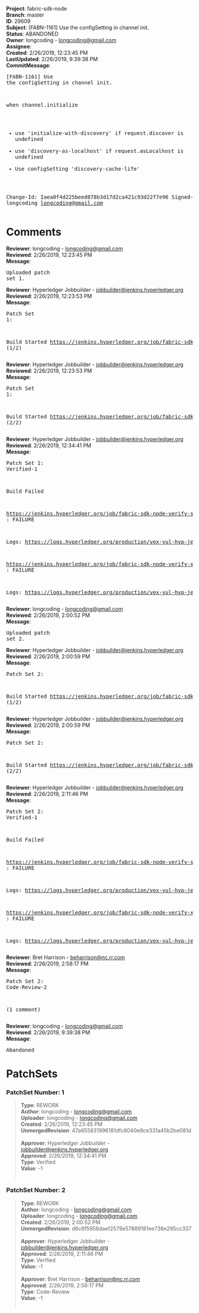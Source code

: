 <strong>Project</strong>: fabric-sdk-node<br><strong>Branch</strong>: master<br><strong>ID</strong>: 29609<br><strong>Subject</strong>: [FABN-1161] Use the configSetting in channel init.<br><strong>Status</strong>: ABANDONED<br><strong>Owner</strong>: longcoding - longcoding@gmail.com<br><strong>Assignee</strong>:<br><strong>Created</strong>: 2/26/2019, 12:23:45 PM<br><strong>LastUpdated</strong>: 2/26/2019, 9:39:38 PM<br><strong>CommitMessage</strong>:<br><pre>[FABN-1161] Use the configSetting in channel init.

when channel.initialize
- use 'initialize-with-discovery' if request.discover is undefined
- use 'discovery-as-localhost' if request.asLocalhost is undefined
- Use configSetting 'discovery-cache-life'

Change-Id: Iaea0f4d225beed878b3d17d2ca421c93d22f7e96
Signed-off-by: longcoding <longcoding@gmail.com>
</pre><h1>Comments</h1><strong>Reviewer</strong>: longcoding - longcoding@gmail.com<br><strong>Reviewed</strong>: 2/26/2019, 12:23:45 PM<br><strong>Message</strong>: <pre>Uploaded patch set 1.</pre><strong>Reviewer</strong>: Hyperledger Jobbuilder - jobbuilder@jenkins.hyperledger.org<br><strong>Reviewed</strong>: 2/26/2019, 12:23:53 PM<br><strong>Message</strong>: <pre>Patch Set 1:

Build Started https://jenkins.hyperledger.org/job/fabric-sdk-node-verify-s390x/728/ (1/2)</pre><strong>Reviewer</strong>: Hyperledger Jobbuilder - jobbuilder@jenkins.hyperledger.org<br><strong>Reviewed</strong>: 2/26/2019, 12:23:53 PM<br><strong>Message</strong>: <pre>Patch Set 1:

Build Started https://jenkins.hyperledger.org/job/fabric-sdk-node-verify-x86_64/2121/ (2/2)</pre><strong>Reviewer</strong>: Hyperledger Jobbuilder - jobbuilder@jenkins.hyperledger.org<br><strong>Reviewed</strong>: 2/26/2019, 12:34:41 PM<br><strong>Message</strong>: <pre>Patch Set 1: Verified-1

Build Failed 

https://jenkins.hyperledger.org/job/fabric-sdk-node-verify-s390x/728/ : FAILURE

Logs: https://logs.hyperledger.org/production/vex-yul-hyp-jenkins-3/fabric-sdk-node-verify-s390x/728

https://jenkins.hyperledger.org/job/fabric-sdk-node-verify-x86_64/2121/ : FAILURE

Logs: https://logs.hyperledger.org/production/vex-yul-hyp-jenkins-3/fabric-sdk-node-verify-x86_64/2121</pre><strong>Reviewer</strong>: longcoding - longcoding@gmail.com<br><strong>Reviewed</strong>: 2/26/2019, 2:00:52 PM<br><strong>Message</strong>: <pre>Uploaded patch set 2.</pre><strong>Reviewer</strong>: Hyperledger Jobbuilder - jobbuilder@jenkins.hyperledger.org<br><strong>Reviewed</strong>: 2/26/2019, 2:00:59 PM<br><strong>Message</strong>: <pre>Patch Set 2:

Build Started https://jenkins.hyperledger.org/job/fabric-sdk-node-verify-s390x/729/ (1/2)</pre><strong>Reviewer</strong>: Hyperledger Jobbuilder - jobbuilder@jenkins.hyperledger.org<br><strong>Reviewed</strong>: 2/26/2019, 2:00:59 PM<br><strong>Message</strong>: <pre>Patch Set 2:

Build Started https://jenkins.hyperledger.org/job/fabric-sdk-node-verify-x86_64/2122/ (2/2)</pre><strong>Reviewer</strong>: Hyperledger Jobbuilder - jobbuilder@jenkins.hyperledger.org<br><strong>Reviewed</strong>: 2/26/2019, 2:11:46 PM<br><strong>Message</strong>: <pre>Patch Set 2: Verified-1

Build Failed 

https://jenkins.hyperledger.org/job/fabric-sdk-node-verify-s390x/729/ : FAILURE

Logs: https://logs.hyperledger.org/production/vex-yul-hyp-jenkins-3/fabric-sdk-node-verify-s390x/729

https://jenkins.hyperledger.org/job/fabric-sdk-node-verify-x86_64/2122/ : FAILURE

Logs: https://logs.hyperledger.org/production/vex-yul-hyp-jenkins-3/fabric-sdk-node-verify-x86_64/2122</pre><strong>Reviewer</strong>: Bret Harrison - beharrison@nc.rr.com<br><strong>Reviewed</strong>: 2/26/2019, 2:58:17 PM<br><strong>Message</strong>: <pre>Patch Set 2: Code-Review-2

(1 comment)</pre><strong>Reviewer</strong>: longcoding - longcoding@gmail.com<br><strong>Reviewed</strong>: 2/26/2019, 9:39:38 PM<br><strong>Message</strong>: <pre>Abandoned</pre><h1>PatchSets</h1><h3>PatchSet Number: 1</h3><blockquote><strong>Type</strong>: REWORK<br><strong>Author</strong>: longcoding - longcoding@gmail.com<br><strong>Uploader</strong>: longcoding - longcoding@gmail.com<br><strong>Created</strong>: 2/26/2019, 12:23:45 PM<br><strong>UnmergedRevision</strong>: 47a655831996181dfc8040e9ce331a45b2be081d<br><br><strong>Approver</strong>: Hyperledger Jobbuilder - jobbuilder@jenkins.hyperledger.org<br><strong>Approved</strong>: 2/26/2019, 12:34:41 PM<br><strong>Type</strong>: Verified<br><strong>Value</strong>: -1<br><br></blockquote><h3>PatchSet Number: 2</h3><blockquote><strong>Type</strong>: REWORK<br><strong>Author</strong>: longcoding - longcoding@gmail.com<br><strong>Uploader</strong>: longcoding - longcoding@gmail.com<br><strong>Created</strong>: 2/26/2019, 2:00:52 PM<br><strong>UnmergedRevision</strong>: d6c6f5956daef2579e57889181ee738e295cc337<br><br><strong>Approver</strong>: Hyperledger Jobbuilder - jobbuilder@jenkins.hyperledger.org<br><strong>Approved</strong>: 2/26/2019, 2:11:46 PM<br><strong>Type</strong>: Verified<br><strong>Value</strong>: -1<br><br><strong>Approver</strong>: Bret Harrison - beharrison@nc.rr.com<br><strong>Approved</strong>: 2/26/2019, 2:58:17 PM<br><strong>Type</strong>: Code-Review<br><strong>Value</strong>: -1<br><br></blockquote>